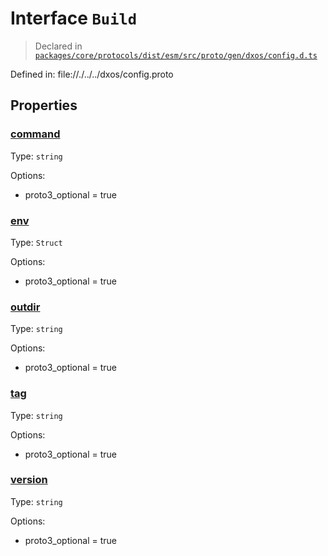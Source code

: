 # Interface `Build`
> Declared in [`packages/core/protocols/dist/esm/src/proto/gen/dxos/config.d.ts`]()

Defined in:
   file://./../../dxos/config.proto

## Properties
### [command]()
Type: <code>string</code>

Options:
  - proto3_optional = true

### [env]()
Type: <code>Struct</code>

Options:
  - proto3_optional = true

### [outdir]()
Type: <code>string</code>

Options:
  - proto3_optional = true

### [tag]()
Type: <code>string</code>

Options:
  - proto3_optional = true

### [version]()
Type: <code>string</code>

Options:
  - proto3_optional = true
